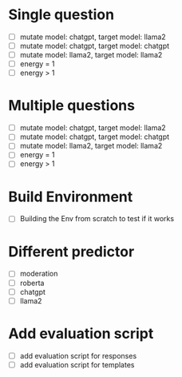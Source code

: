 # Single question

* [ ] mutate model: chatgpt, target model: llama2
* [ ] mutate model: chatgpt, target model: chatgpt
* [ ] mutate model: llama2, target model: llama2
* [ ] energy = 1
* [ ] energy > 1

# Multiple questions
* [ ] mutate model: chatgpt, target model: llama2
* [ ] mutate model: chatgpt, target model: chatgpt
* [ ] mutate model: llama2, target model: llama2
* [ ] energy = 1
* [ ] energy > 1

# Build Environment
* [ ] Building the Env from scratch to test if it works

# Different predictor
* [ ] moderation
* [ ] roberta
* [ ] chatgpt
* [ ] llama2

# Add evaluation script
* [ ] add evaluation script for responses
* [ ] add evaluation script for templates 